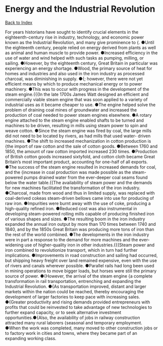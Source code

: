 # Energy and the Industrial Revolution
[Back to Index](https://github.com/windows10010/tpoExtractor/blob/master/README.md)

For years historians have sought to identify crucial elements in the eighteenth-century rise in industry, technology, and economic power known as the Industrial Revolution, and many give prominence to {. ●Until the eighteenth century, people relied on energy derived from plants as well as animal and human muscle to provide power. ●Increased efficiency in the use of water and wind helped with such tasks as pumping, milling, or sailing. ●However, by the eighteenth century, Great Britain in particular was experiencing an energy shortage. ●Wood, the primary source of heat for homes and industries and also used in the iron industry as processed charcoal, was diminishing in supply. ●{; however, there were not yet efficient means by which to produce mechanical energy or to power machinery. ●This was to occur with progress in the development of the steam engine.{{{In the late 1700s James Watt designed an efficient and commercially viable steam engine that was soon applied to a variety of industrial uses as it became cheaper to use. ●The engine helped solve the problem of draining coal mines of groundwater and increased the production of coal needed to power steam engines elsewhere. ●A rotary engine attached to the steam engine enabled shafts to be turned and machines to be driven, resulting in mills using steam power to spin and weave cotton. ●Since the steam engine was fired by coal, the large mills did not need to be located by rivers, as had mills that used water- driven machines. ●The shift to increased mechanization in cotton production is {the import of raw cotton and the sale of cotton goods. ●Between 1760 and 1850, the amount of raw cotton imported increased 230 times. ●Production of British cotton goods increased sixtyfold, and cotton cloth became Great Britain’s most important product, accounting for one-half of all exports. ●The success of the steam engine resulted in increased demands for coal, and the {increase in coal production was made possible as the steam-powered pumps drained water from the ever-deeper coal seams found below the water table.{{The availability of steam power and the demands for new machines facilitated the transformation of the iron industry. ●Charcoal, made from wood and thus in limited supply, was replaced with coal-derived cokeas steam-driven bellows came into use for producing of raw iron. ●Impurities were burnt away with the use of coke, producing a high-quality refined iron. ●Reduced cost was also instrumental in developing steam-powered rolling mills capable of producing finished iron of various shapes and sizes. ●The resulting boom in the iron industry expanded the annual iron output by more than 170 times between 1740 and 1840, and by the 1850s Great Britain was producing more tons of iron than the rest of the world combined. ●The developments in the iron industry were in part a response to the demand for more machines and the ever-widening use of higher-quality iron in other industries.{{{Steam power and iron combined to revolutionize transport, which in turn had further implications. ●Improvements in road construction and sailing had occurred, but shipping heavy freight over 
land remained expensive, even with the use of rivers and canals wherever possible. ●Parallel rails had long been used in mining operations to move bigger loads, but horses were still the primary 
source of power. ●{However, the arrival of the steam engine {a complete transformation in rail transportation, entrenching and expanding the Industrial Revolution.
●{As transportation improved, distant and larger markets within the nation could be reached, thereby encouraging the development of larger factories to keep pace with increasing sales.
●{Greater productivity and rising demands provided entrepreneurs with profits that could be reinvested to take advantage of new technologies to further expand capacity, or to seek alternative
investment opportunities.●{Also, the availability of jobs in railway construction attracted many rural laborers {seasonal and temporary employment. ●When the work was completed, 
many moved to other construction jobs or to factory work in cities and towns, where they became part of an expanding working class.